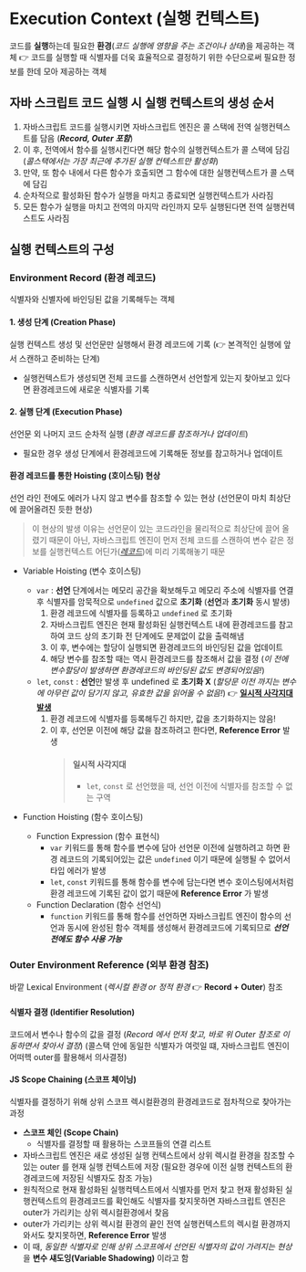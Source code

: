 # Execution Context (실행 컨텍스트)

코드를 **실행**하는데 필요한 **환경**(_코드 실행에 영향을 주는 조건이나 상태_)을 제공하는 객체 👉 코드를 실행할 때 식별자를 더욱 효율적으로 결정하기 위한 수단으로써 필요한 정보를 한데 모아 제공하는 객체

## 자바 스크립트 코드 실행 시 실행 컨텍스트의 생성 순서

1. 자바스크립트 코드를 실행시키면 자바스크립트 엔진은 콜 스택에 전역 실행컨텍스트를 담음 (**_Record, Outer 포함_**)
2. 이 후, 전역에서 함수를 실행시킨다면 해당 함수의 실행컨텍스트가 콜 스택에 담김 (_콜스택에서는 가장 최근에 추가된 실행 컨텍스트만 활성화_)
3. 만약, 또 함수 내에서 다른 함수가 호출되면 그 함수에 대한 실행컨텍스트가 콜 스택에 담김
4. 순차적으로 활성화된 함수가 실행을 마치고 종료되면 실행컨텍스트가 사라짐
5. 모든 함수가 실행을 마치고 전역의 마지막 라인까지 모두 실행된다면 전역 실행컨텍스트도 사라짐

## 실행 컨텍스트의 구성

### Environment Record (환경 레코드)

식별자와 신별자에 바인딩된 값을 기록해두는 객체

#### 1. 생성 단계 (Creation Phase)

실행 컨텍스트 생성 및 선언문만 실행해서 환경 레코드에 기록 (👉 본격적인 실행에 앞서 스캔하고 준비하는 단계)

- 실행컨텍스트가 생성되면 전체 코드를 스캔하면서 선언할게 있는지 찾아보고 있다면 환경레코드에 새로운 식별자를 기록

#### 2. 실행 단계 (Execution Phase)

선언문 외 나머지 코드 순차적 실행 (_환경 레코드를 참조하거나 업데이트_)

- 필요한 경우 생성 단계에서 환경레코드에 기록해둔 정보를 참고하거나 업데이트

#### 환경 레코드를 통한 Hoisting (호이스팅) 현상

선언 라인 전에도 에러가 나지 않고 변수를 참조할 수 있는 현상 (선언문이 마치 최상단에 끌어올려진 듯한 현상)

> 이 현상의 발생 이유는 선언문이 있는 코드라인을 물리적으로 최상단에 끌어 올렸기 때문이 아닌, 자바스크립트 엔진이 먼저 전체 코드를 스캔하여 변수 같은 정보를 실행컨텍스트 어딘가(_[레코드](#environment-record-환경-레코드)_)에 미리 기록해놓기 때문

- Variable Hoisting (변수 호이스팅)

  - `var` : **선언** 단계에서는 메모리 공간을 확보해두고 메모리 주소에 식별자를 연결 후 식별자를 암묵적으로 `undefined` 값으로 **초기화** (**선언**과 **초기화** 동시 발생)
    1. 환경 레코드에 식별자를 등록하고 `undefined` 로 초기화
    2. 자바스크립트 엔진은 현재 활성화된 실행컨텍스트 내에 환경레코드를 참고하여 코드 상의 초기화 전 단계에도 문제없이 값을 출력해냄
    3. 이 후, 변수에는 할당이 실행되면 환경레코드의 바인딩된 값을 업데이트
    4. 해당 변수를 참조할 때는 역시 환경레코드를 참조해서 값을 결정 (_이 전에 변수할당이 발생하면 환경레코드의 바인딩된 값도 변경되어있음!_)
  - `let`, `const` : **선언**만 발생 후 undefined 로 **초기화 X** (_할당문 이전 까지는 변수에 아무런 값이 담기지 않고, 유효한 값을 읽어올 수 없음!_) 👉 **[일시적 사각지대 발생](#일시적-사각지대)**
    1. 환경 레코드에 식별자를 등록해두긴 하지만, 값을 초기화하지는 않음!
    2. 이 후, 선언문 이전에 해당 값을 참조하려고 한다면, **Reference Error** 발생
       > #### 일시적 사각지대
       >
       > - `let`, `const` 로 선언했을 때, 선언 이전에 식별자를 참조할 수 없는 구역

- Function Hoisting (함수 호이스팅)
  - Function Expression (함수 표현식)
    - `var` 키워드를 통해 함수를 변수에 담아 선언문 이전에 실행하려고 하면 환경 레코드의 기록되어있는 값은 `undefined` 이기 때문에 실행될 수 없어서 타입 에러가 발생
    - `let`, `const` 키워드를 통해 함수를 변수에 담는다면 변수 호이스팅에서처럼 환경 레코드에 기록된 값이 없기 때문에 **Reference Error** 가 발생
  - Function Declaration (함수 선언식)
    - `function` 키워드를 통해 함수를 선언하면 자바스크립트 엔진이 함수의 선언과 동시에 완성된 함수 객체를 생성해서 환경레코드에 기록되므로 **_선언 전에도 함수 사용 가능_**

### Outer Environment Reference (외부 환경 참조)

바깥 Lexical Environment (_렉시컬 환경 or 정적 환경_ 👉 **Record + Outer**) 참조

#### 식별자 결졍 (Identifier Resolution)

코드에서 변수나 함수의 값을 결정 (_Record 에서 먼저 찾고, 바로 위 Outer 참조로 이동하면서 찾아서 결정_)
(콜스택 안에 동일한 식별자가 여럿일 떄, 자바스크립트 엔진이 어떠헥 outer를 활용해서 의사결정)

#### JS Scope Chaining (스코프 체이닝)

식별자를 결정하기 위해 상위 스코프 렉시컬환경의 환경레코드로 점차적으로 찾아가는 과정

- **스코프 체인 (Scope Chain)**
  - 식별자를 결정할 때 활용하는 스코프들의 연결 리스트
- 자바스크립트 엔진은 새로 생성된 실행 컨텍스트에서 상위 렉시컬 환경을 참조할 수 있는 outer 를 현재 실행 컨텍스트에 저장
  (필요한 경우에 이전 실행 컨텍스트의 환경레코드에 저장된 식별자도 참조 가능)
- 원칙적으로 현재 활성화된 실행컥텍스트에서 식별자를 먼저 찾고 현재 활성화된 실행컨텍스트의 환경레코드를 확인해도 식별자를 찾지못하면 자바스크립트 엔진은 outer가 가리키는 상위 렉시컬환경에서 찾음
- outer가 가리키는 상위 렉시컬 환경의 끝인 전역 실행컨텍스트의 렉시컬 환경까지 와서도 찾지못하면, **Reference Error** 발생
- 이 때, *동일한 식별자로 인해 상위 스코프에서 선언된 식별자의 값이 가려지는 현상*을 **변수 섀도잉(Variable Shadowing)** 이라고 함
